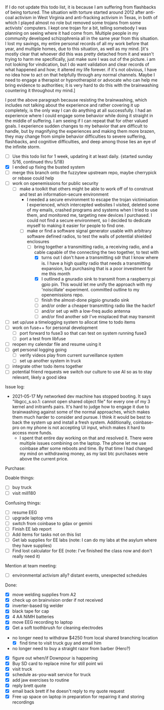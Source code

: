 If I do not update this todo list, it is because I am suffering from flashbacks of being tortured.  The situation with torture started around 2012 after anti-coal activism in West Virginia and anti-fracking activism in Texas, in both of which I played almost no role but removed some trojans from some activists' computers.  I kept one trojan for a bit, telling somebody I was planning on seeing where it had come from.  Multiple people in my community developed schizophrenia all in the same year from this situation.  I lost my savings, my entire personal records of all my work before that year, and multiple homes, due to this situation, as well as my mind.  [it's mostly clear that whoever did this was pretty detached from it and wasn't trying to harm me specifically, just make sure I was out of the picture.    i am not looking for vindication, but I do want validation and clear records of what happened and how; it altered my life forever.  if it's not obvious, I have no idea how to act on that helpfully through any normal channels.  Maybe I need to engage a therapist or hypnotherapist or advocate who can help me bring evidence to authorities; it is very hard to do this with the brainwashing countering it throughout my mind.]

I post the above paragraph because resisting the brainwashing, which includes not talking about the experience and rather covering it up completely, is the only way I can do anything at all successfully.  I had an experience where I could engage some behavior while doing it straight in the middle of suffering.  I am seeing if I can repeat that for other valued goals.  I experience sudden changes to my behavior that are difficult to handle, but by magnifying the experiences and making them more brazen, they may change from simple behavior difficulties to severe suffering, flashbacks, and cognitive difficulties, and deep among those lies an eye of the infinite storm.

- [ ] Use this todo list for 1 week, updating it at least daily. {started sunday 5/16, continued thru 5/18}
- [X] I ended up fixing the busted system
- [ ] merge this branch onto the fuzzytew upstream repo, maybe cherrypick or rebase could help
- [ ] work on openemissions for public security
  - [ ] make a toolkit that others might be able to work off of to construst and test an information-secure environment
    - I needed a secure environment to escape the trojan victimisation I experienced, which intercepted websites I visited, deleted some of my emails, crashed programs and systems when I tried to use them, and monitored me, targeting new devices I purchased.  I could not find a secure environment, so I decided to dedicate myself to making it easier for people to find one.
    - [ ] make or find a software signal generator usable with arbitrary software defined radios, to test the walls of potential shielded enclosures
      - [ ] bring together a transmitting radio, a receiving radio, and a cable capable of the connecting the two together, to test with
        - [X] turns out I don't have a transmitting sdr that I know where is.  I have a high quality radio that needs a transmitting expansion, but purchasing that is a poor investment for me this month
        - [X] I outlined a gnuradio sink to transmit from a raspberry pi gpio pin.  This would let me unify the approach with my 'noiscillate' experiment.  committed outline to my openemissions repo.
        - [ ] finish the almost-done pigpio gnuradio sink
        - [ ] and/or order a cheaper transmitting radio like the hackrf
        - [ ] and/or set up with a low-freq audio antenna
        - [ ] and/or find another sdr I've misplaced that may transmit
- [ ] set up/use a timelogging system to allocat time to todo items
- [ ] work on fuse++ for personal development
  - [ ] port forward to fuse3 so that can test on system running fuse3
  - [ ] port a test from libfuse
- [ ] reopen my calendar file and resume using it
- [ ] get personal logging going
  - [ ] verify videos play from current surveillance system
  - [ ] set up another system in truck
- [ ] integrate other todo items together
- [ ] potential friend requests we switch our culture to use AI so as to stay relevant, likely a good idea

Issue log:
  - 2021-05-17 My networked dev machine has stopped booting.  It says "libgcc_s.so.1: cannot open shared object file" for every one of my 3 kernel and initramfs pairs.  It's hard to judge how to engage it due to brainwashing against some of the normal approaches, which makes them much harder to consider and pursue.  I think it would be best to back the system up and install a fresh system.  Additionally, coinbase-pro on my phone is not accepting UI input, which makes it hard to access more funds.
    - I spent that entire day working on that and resolved it.  There were multiple issues combining on the laptop.  The phone let me use coinbase after some reboots and time.  By that time I had changed my mind on withdrawing money, as my last btc purchases were above the current price.

Purchase:

Doable things:
- [ ] buy truck
- [ ] visit mill180

Confusing things:
- [ ] resume EEG
- [ ] upgrade laptop vms
- [ ] switch from coinbase to gdax or gemini
- [ ] Finish EE lab report
- [ ] Add items for tasks not on this list
- [ ] Get lab supplies for EE labs (note: I can do my labs at the asylum where they have supplies)
- [ ] Find lost calculator for EE (note: I've finished the class now and don't really need it)

Mention at team meeting:
- [ ] environmental activism ally?  distant events, unexpected schedules

Done:
- [X] move welding supplies from A2
- [X] check up on brainvision order if not received
- [X] inverter-based tig welder
- [X] black tape for cap
- [X] 4 AA NiMH batteries
- [X] move EEG recording to laptop
- [x] Get a soft toothbrush for cleaning electrodes
- no longer need to withdraw $4250 from local shared branching location
   - [x] find time to visit truck guy and email him
- no longer need to buy a straight razor from barber (Hero?)
- [x] figure out when/if Downpour is happening
- [x] Buy SD card to replace mine for still point wii
- [x] visit truck
- [x] schedule as-you-wait service for truck
- [x] add jaw exercises to routine
- [x] reply brett quote
- [x] email back brett if he doesn't reply to my quote request
- [x] Free up space on laptop in preparation for repairing it and storing recordings
